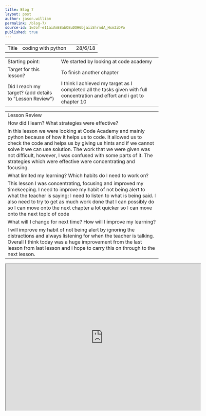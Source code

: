 ```yaml
---
title: Blog 7
layout: post
author: jason.william
permalink: /blog-7/
source-id: 1wJof-e11aiAmEBabOBuDQH6bjaiiShrndA_Hxm3iDPo
published: true
---
```

<table>
  <tr>
    <td>Title</td>
    <td>coding with python </td>
    <td></td>
    <td>28/6/18</td>
  </tr>
</table>


<table>
  <tr>
    <td>Starting point:</td>
    <td>We started by looking at code academy </td>
  </tr>
  <tr>
    <td>Target for this lesson?</td>
    <td>To finish another chapter</td>
  </tr>
  <tr>
    <td>Did I reach my target? 
(add details to "Lesson Review")</td>
    <td>I think I achieved my target as I completed all the tasks given with full concentration and effort and i got to chapter 10</td>
  </tr>
</table>


<table>
  <tr>
    <td>Lesson Review</td>
  </tr>
  <tr>
    <td>How did I learn? What strategies were effective? </td>
  </tr>
  <tr>
    <td> In this lesson we were looking at Code Academy and mainly python because of  how it helps us to code. It allowed us to check the code and helps us by giving us hints and if we cannot solve it we can use solution.  The work that we were given was not difficult, however, I was confused with some parts of it.
The strategies which were effective were  concentrating and focusing.
 </td>
  </tr>
  <tr>
    <td>What limited my learning? Which habits do I need to work on? </td>
  </tr>
  <tr>
    <td>This lesson I was concentrating, focusing and  improved my timekeeping.
I need to improve my habit of not being alert to what the teacher is saying: I need to listen to what is being said. I also need to try to get as much work done that I can possibly do so I can move onto the next chapter a lot quicker so I can move onto the next topic of code
</td>
  </tr>
  <tr>
    <td>What will I change for next time? How will I improve my learning?</td>
  </tr>
  <tr>
    <td>I will improve my habit of not being alert by ignoring the distractions and always listening for when the teacher is talking.
Overall I think today was a huge improvement from the last lesson from last lesson and i hope to carry this on through to the next lesson.</td>
  </tr>
</table>

<iframe src="https://drive.google.com/open?id=1iCnqChe6q5TYYSlaAGbbXVR5LOkhCx6a" width="640" height="480"></iframe> 
